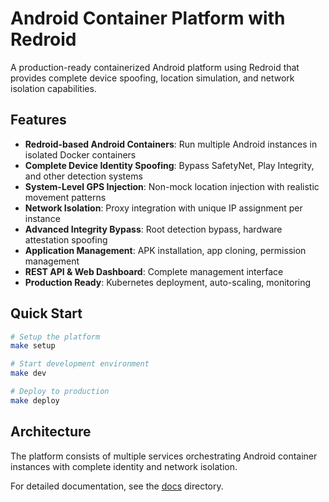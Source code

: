 # Android Container Platform with Redroid

A production-ready containerized Android platform using Redroid that provides complete device spoofing, location simulation, and network isolation capabilities.

## Features

- **Redroid-based Android Containers**: Run multiple Android instances in isolated Docker containers
- **Complete Device Identity Spoofing**: Bypass SafetyNet, Play Integrity, and other detection systems  
- **System-Level GPS Injection**: Non-mock location injection with realistic movement patterns
- **Network Isolation**: Proxy integration with unique IP assignment per instance
- **Advanced Integrity Bypass**: Root detection bypass, hardware attestation spoofing
- **Application Management**: APK installation, app cloning, permission management
- **REST API & Web Dashboard**: Complete management interface
- **Production Ready**: Kubernetes deployment, auto-scaling, monitoring

## Quick Start

```bash
# Setup the platform
make setup

# Start development environment
make dev

# Deploy to production
make deploy
```

## Architecture

The platform consists of multiple services orchestrating Android container instances with complete identity and network isolation.

For detailed documentation, see the [docs](./docs) directory.